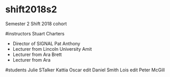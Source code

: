 # shift2018s2
Semester 2 Shift 2018 cohort

#instructors
Stuart Charters
 - Director of SIGNAL
Pat Anthony
 - Lecturer from Lincoln University
Amit
 - Lecturer from Ara
Brett
 - Lecturer from Ara

#students
Julie STalker
Kattia
Oscar edit
Daniel Smith
Lois edit 
Peter McGill